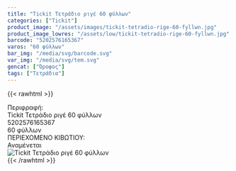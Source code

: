 ```yaml
---
title: "Tickit Τετράδιο ριγέ 60 φύλλων"
categories: ["Tickit"]
product_image: "/assets/images/tickit-tetradio-rige-60-fyllwn.jpg"
product_image_lowres: "/assets/low/tickit-tetradio-rige-60-fyllwn.jpg"
barcode: "5202576165367"
varos: "60 φύλλων"
bar_img: "/media/svg/barcode.svg"
var_img: "/media/svg/tem.svg"
gencat: ["Όροφος"]
tags: ["Τετράδια"]
---
```

{{< rawhtml >}}

<div class="sload714"><div class="product"><div id="sistatika">Περιφραφή:</div><div class="alltext">Tickit Τετράδιο ριγέ 60 φύλλων</div><div id="barcode"><div id="barimage1"></div><span id="bartext">5202576165367</span></div><div id="varos"><div id="temimg"></div><span id="varostext">60 φύλλων</span></div><div id="kivotio">ΠΕΡΙΕΧΟΜΕΝΟ ΚΙΒΩΤΙΟΥ:<br>Αναμένεται</div><div class="pimg"><img alt="Tickit Τετράδιο ριγέ 60 φύλλων" title="Tickit Τετράδιο ριγέ 60 φύλλων" src="/assets/images/tickit-tetradio-rige-60-fyllwn.jpg"></div></div></div>
{{< /rawhtml >}}


